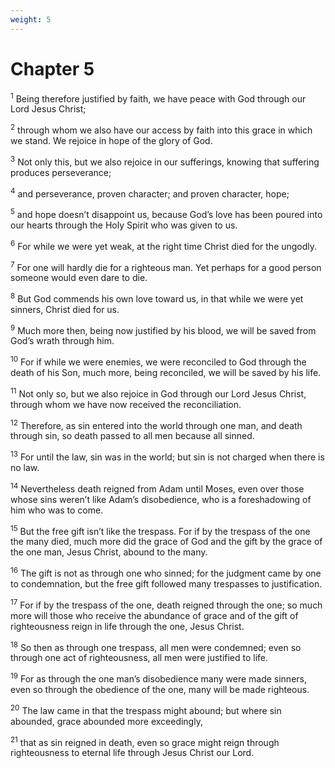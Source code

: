 ```yaml
---
weight: 5
---
```


# Chapter 5

<sup>1</sup> Being therefore justified by faith, we have peace with God through our Lord Jesus Christ; 

<sup>2</sup> through whom we also have our access by faith into this grace in which we stand. We rejoice in hope of the glory of God. 

<sup>3</sup> Not only this, but we also rejoice in our sufferings, knowing that suffering produces perseverance; 

<sup>4</sup> and perseverance, proven character; and proven character, hope; 

<sup>5</sup> and hope doesn’t disappoint us, because God’s love has been poured into our hearts through the Holy Spirit who was given to us. 

<sup>6</sup> For while we were yet weak, at the right time Christ died for the ungodly. 

<sup>7</sup> For one will hardly die for a righteous man. Yet perhaps for a good person someone would even dare to die. 

<sup>8</sup> But God commends his own love toward us, in that while we were yet sinners, Christ died for us. 

<sup>9</sup> Much more then, being now justified by his blood, we will be saved from God’s wrath through him. 

<sup>10</sup> For if while we were enemies, we were reconciled to God through the death of his Son, much more, being reconciled, we will be saved by his life. 

<sup>11</sup> Not only so, but we also rejoice in God through our Lord Jesus Christ, through whom we have now received the reconciliation. 

<sup>12</sup> Therefore, as sin entered into the world through one man, and death through sin, so death passed to all men because all sinned. 

<sup>13</sup> For until the law, sin was in the world; but sin is not charged when there is no law. 

<sup>14</sup> Nevertheless death reigned from Adam until Moses, even over those whose sins weren’t like Adam’s disobedience, who is a foreshadowing of him who was to come. 

<sup>15</sup> But the free gift isn’t like the trespass. For if by the trespass of the one the many died, much more did the grace of God and the gift by the grace of the one man, Jesus Christ, abound to the many. 

<sup>16</sup> The gift is not as through one who sinned; for the judgment came by one to condemnation, but the free gift followed many trespasses to justification. 

<sup>17</sup> For if by the trespass of the one, death reigned through the one; so much more will those who receive the abundance of grace and of the gift of righteousness reign in life through the one, Jesus Christ. 

<sup>18</sup> So then as through one trespass, all men were condemned; even so through one act of righteousness, all men were justified to life. 

<sup>19</sup> For as through the one man’s disobedience many were made sinners, even so through the obedience of the one, many will be made righteous. 

<sup>20</sup> The law came in that the trespass might abound; but where sin abounded, grace abounded more exceedingly, 

<sup>21</sup> that as sin reigned in death, even so grace might reign through righteousness to eternal life through Jesus Christ our Lord. 


